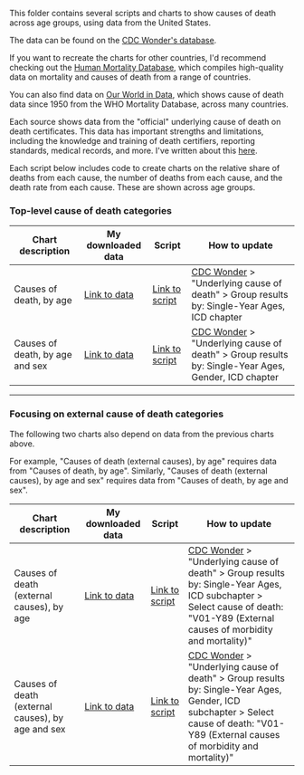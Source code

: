 This folder contains several scripts and charts to show causes of death across age groups, using data from the United States.

The data can be found on the [CDC Wonder's database](https://wonder.cdc.gov/).

If you want to recreate the charts for other countries, I'd recommend checking out the [Human Mortality Database](https://mortality.org/Data/HCD), which compiles high-quality data on mortality and causes of death from a range of countries. 

You can also find data on [Our World in Data](https://ourworldindata.org/causes-of-death#all-charts), which shows cause of death data since 1950 from the WHO Mortality Database, across many countries.

Each source shows data from the "official" underlying cause of death on death certificates. This data has important strengths and limitations, including the knowledge and training of death certifiers, reporting standards, medical records, and more. I've written about this [here](https://ourworldindata.org/how-are-causes-of-death-registered-around-the-world).

Each script below includes code to create charts on the relative share of deaths from each cause, the number of deaths from each cause, and the death rate from each cause. These are shown across age groups.

### Top-level cause of death categories

| Chart description               | My downloaded data                                                    | Script                                                                                                                                                | How to update                                                                                                                   |
|---------------------------------|-----------------------------------------------------------------------|-------------------------------------------------------------------------------------------------------------------------------------------------------|---------------------------------------------------------------------------------------------------------------------------------|
| Causes of death, by age         | [Link to data](https://wonder.cdc.gov/controller/saved/D158/D387F463) | [Link to script](https://github.com/saloni-nd/scientific-discovery/blob/main/cause-of-death-lifespan/cause-of-death-lifespan-area-chart-both-sexes.R) | [CDC Wonder](https://wonder.cdc.gov/) \> "Underlying cause of death" \> Group results by: Single-Year Ages, ICD chapter         |
| Causes of death, by age and sex | [Link to data](https://wonder.cdc.gov/controller/saved/D158/D387F462) | [Link to script](https://github.com/saloni-nd/scientific-discovery/blob/main/cause-of-death-lifespan/cause-of-death-lifespan-area-chart-by-sex.R)     | [CDC Wonder](https://wonder.cdc.gov/) \> "Underlying cause of death" \> Group results by: Single-Year Ages, Gender, ICD chapter |

------------------------------------------------------------------------

### Focusing on external cause of death categories

The following two charts also depend on data from the previous charts above.

For example, "Causes of death (external causes), by age" requires data from "Causes of death, by age". Similarly, "Causes of death (external causes), by age and sex" requires data from "Causes of death, by age and sex".

| Chart description                                 | My downloaded data                                                    | Script                                                                                                                                                   | How to update                                                                                                                                                                                                       |
|---------------------------------------------------|-----------------------------------------------------------------------|----------------------------------------------------------------------------------------------------------------------------------------------------------|---------------------------------------------------------------------------------------------------------------------------------------------------------------------------------------------------------------------|
| Causes of death (external causes), by age         | [Link to data](https://wonder.cdc.gov/controller/saved/D158/D387F464) | [Link to script](https://github.com/saloni-nd/scientific-discovery/blob/main/cause-of-death-lifespan/causes-of-death-both-sexes-external-causes-focus.R) | [CDC Wonder](https://wonder.cdc.gov/) \> "Underlying cause of death" \> Group results by: Single-Year Ages, ICD subchapter \> Select cause of death: "V01-Y89 (External causes of morbidity and mortality)"         |
| Causes of death (external causes), by age and sex | [Link to data](https://wonder.cdc.gov/controller/saved/D158/D387F465) | [Link to script](https://github.com/saloni-nd/scientific-discovery/blob/main/cause-of-death-lifespan/causes-of-death-by-sex-external-causes-focus.R)     | [CDC Wonder](https://wonder.cdc.gov/) \> "Underlying cause of death" \> Group results by: Single-Year Ages, Gender, ICD subchapter \> Select cause of death: "V01-Y89 (External causes of morbidity and mortality)" |
